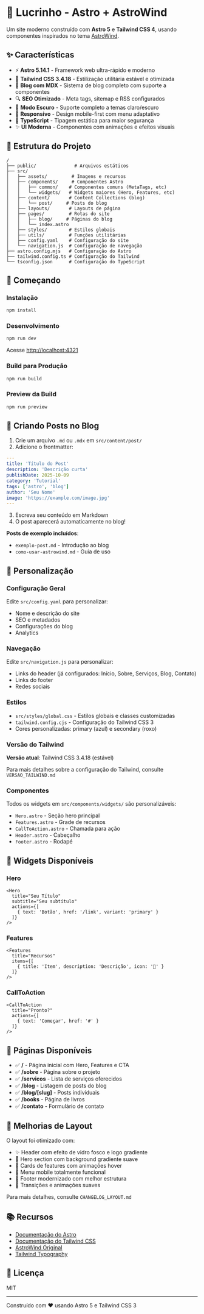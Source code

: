 # 🚀 Lucrinho - Astro + AstroWind

Um site moderno construído com **Astro 5** e **Tailwind CSS 4**, usando componentes inspirados no tema [AstroWind](https://github.com/arthelokyo/astrowind).

## ✨ Características

- ⚡ **Astro 5.14.1** - Framework web ultra-rápido e moderno
- 🎨 **Tailwind CSS 3.4.18** - Estilização utilitária estável e otimizada
- 📝 **Blog com MDX** - Sistema de blog completo com suporte a componentes
- 🔍 **SEO Otimizado** - Meta tags, sitemap e RSS configurados
- 🌙 **Modo Escuro** - Suporte completo a temas claro/escuro
- 📱 **Responsivo** - Design mobile-first com menu adaptativo
- 🎯 **TypeScript** - Tipagem estática para maior segurança
- ✨ **UI Moderna** - Componentes com animações e efeitos visuais

## 📁 Estrutura do Projeto

```
/
├── public/              # Arquivos estáticos
├── src/
│   ├── assets/         # Imagens e recursos
│   ├── components/     # Componentes Astro
│   │   ├── common/    # Componentes comuns (MetaTags, etc)
│   │   └── widgets/   # Widgets maiores (Hero, Features, etc)
│   ├── content/       # Content Collections (blog)
│   │   └── post/     # Posts do blog
│   ├── layouts/       # Layouts de página
│   ├── pages/         # Rotas do site
│   │   ├── blog/     # Páginas do blog
│   │   └── index.astro
│   ├── styles/        # Estilos globais
│   ├── utils/         # Funções utilitárias
│   ├── config.yaml    # Configuração do site
│   └── navigation.js  # Configuração de navegação
├── astro.config.mjs   # Configuração do Astro
├── tailwind.config.ts # Configuração do Tailwind
└── tsconfig.json      # Configuração do TypeScript
```

## 🚀 Começando

### Instalação

```bash
npm install
```

### Desenvolvimento

```bash
npm run dev
```

Acesse [http://localhost:4321](http://localhost:4321)

### Build para Produção

```bash
npm run build
```

### Preview da Build

```bash
npm run preview
```

## 📝 Criando Posts no Blog

1. Crie um arquivo `.md` ou `.mdx` em `src/content/post/`
2. Adicione o frontmatter:

```yaml
---
title: 'Título do Post'
description: 'Descrição curta'
publishDate: 2025-10-09
category: 'Tutorial'
tags: ['astro', 'blog']
author: 'Seu Nome'
image: 'https://example.com/image.jpg'
---
```

3. Escreva seu conteúdo em Markdown
4. O post aparecerá automaticamente no blog!

**Posts de exemplo incluídos**:
- `exemplo-post.md` - Introdução ao blog
- `como-usar-astrowind.md` - Guia de uso

## 🎨 Personalização

### Configuração Geral

Edite `src/config.yaml` para personalizar:
- Nome e descrição do site
- SEO e metadados
- Configurações do blog
- Analytics

### Navegação

Edite `src/navigation.js` para personalizar:
- Links do header (já configurados: Início, Sobre, Serviços, Blog, Contato)
- Links do footer
- Redes sociais

### Estilos

- `src/styles/global.css` - Estilos globais e classes customizadas
- `tailwind.config.cjs` - Configuração do Tailwind CSS 3
- Cores personalizadas: primary (azul) e secondary (roxo)

### Versão do Tailwind

**Versão atual**: Tailwind CSS 3.4.18 (estável)

Para mais detalhes sobre a configuração do Tailwind, consulte `VERSAO_TAILWIND.md`

### Componentes

Todos os widgets em `src/components/widgets/` são personalizáveis:
- `Hero.astro` - Seção hero principal
- `Features.astro` - Grade de recursos
- `CallToAction.astro` - Chamada para ação
- `Header.astro` - Cabeçalho
- `Footer.astro` - Rodapé

## 🧩 Widgets Disponíveis

### Hero

```astro
<Hero
  title="Seu Título"
  subtitle="Seu subtítulo"
  actions={[
    { text: 'Botão', href: '/link', variant: 'primary' }
  ]}
/>
```

### Features

```astro
<Features
  title="Recursos"
  items={[
    { title: 'Item', description: 'Descrição', icon: '🚀' }
  ]}
/>
```

### CallToAction

```astro
<CallToAction
  title="Pronto?"
  actions={[
    { text: 'Começar', href: '#' }
  ]}
/>
```

## 📄 Páginas Disponíveis

- ✅ **/** - Página inicial com Hero, Features e CTA
- ✅ **/sobre** - Página sobre o projeto
- ✅ **/servicos** - Lista de serviços oferecidos
- ✅ **/blog** - Listagem de posts do blog
- ✅ **/blog/[slug]** - Posts individuais
- ✅ **/books** - Página de livros
- ✅ **/contato** - Formulário de contato

## 🎨 Melhorias de Layout

O layout foi otimizado com:
- ✨ Header com efeito de vidro fosco e logo gradiente
- 🌈 Hero section com background gradiente suave
- 🎴 Cards de features com animações hover
- 📱 Menu mobile totalmente funcional
- 🎨 Footer modernizado com melhor estrutura
- 💫 Transições e animações suaves

Para mais detalhes, consulte `CHANGELOG_LAYOUT.md`

## 📚 Recursos

- [Documentação do Astro](https://docs.astro.build)
- [Documentação do Tailwind CSS](https://tailwindcss.com/docs)
- [AstroWind Original](https://github.com/arthelokyo/astrowind)
- [Tailwind Typography](https://github.com/tailwindlabs/tailwindcss-typography)

## 📄 Licença

MIT

---

Construído com ❤️ usando Astro 5 e Tailwind CSS 3
